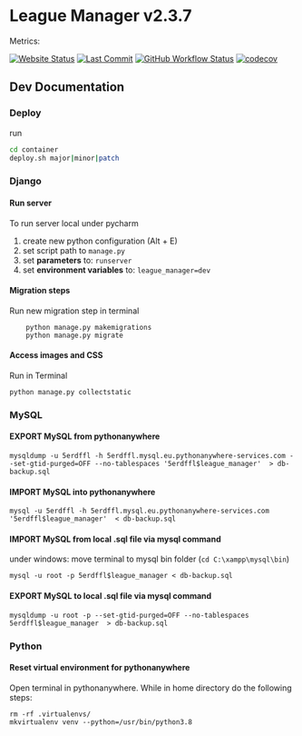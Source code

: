 # League Manager v2.3.7

Metrics:

[![Website Status](https://img.shields.io/website?url=https%3A%2F%2F5erdffl.eu.pythonanywhere.com%2F)](https://5erdffl.eu.pythonanywhere.com/)
[![Last Commit](https://img.shields.io/github/last-commit/chris0chris/league-manager)](https://github.com/chris0chris/league-manager)
[![GitHub Workflow Status](https://img.shields.io/circleci/build/github/chris0chris/league-manager/master)](https://app.circleci.com/pipelines/github/chris0chris/league-manager)
[![codecov](https://codecov.io/gh/chris0chris/league-manager/branch/master/graph/badge.svg)](https://codecov.io/gh/chris0chris/league-manager)

## Dev Documentation

### Deploy
run 
```bash
cd container
deploy.sh major|minor|patch
``` 

### Django

#### Run server

To run server local under pycharm

1. create new python configuration (Alt + E)
  1. set script path to `manage.py`
  2. set **parameters** to: `runserver`
  3. set **environment variables** to: `league_manager=dev`

#### Migration steps

Run new migration step in terminal

```
    python manage.py makemigrations
    python manage.py migrate
```

#### Access images and CSS

Run in Terminal

```
python manage.py collectstatic
```

### MySQL

#### EXPORT MySQL from pythonanywhere

    mysqldump -u 5erdffl -h 5erdffl.mysql.eu.pythonanywhere-services.com --set-gtid-purged=OFF --no-tablespaces '5erdffl$league_manager'  > db-backup.sql

#### IMPORT MySQL into pythonanywhere

    mysql -u 5erdffl -h 5erdffl.mysql.eu.pythonanywhere-services.com '5erdffl$league_manager'  < db-backup.sql

#### IMPORT MySQL from local .sql file via mysql command

under windows: move terminal to mysql bin folder (`cd C:\xampp\mysql\bin`)

    mysql -u root -p 5erdffl$league_manager < db-backup.sql

#### EXPORT MySQL to local .sql file via mysql command

    mysqldump -u root -p --set-gtid-purged=OFF --no-tablespaces 5erdffl$league_manager  > db-backup.sql

### Python

#### Reset virtual environment for pythonanywhere

Open terminal in pythonanywhere. While in home directory do the following steps:

    rm -rf .virtualenvs/
    mkvirtualenv venv --python=/usr/bin/python3.8
